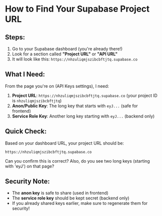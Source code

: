 # How to Find Your Supabase Project URL

## Steps:

1. Go to your Supabase dashboard (you're already there!)
2. Look for a section called **"Project URL"** or **"API URL"**
3. It will look like this: `https://nhzuliqmjszibcbftjtq.supabase.co`

## What I Need:

From the page you're on (API Keys settings), I need:

1. **Project URL**: `https://nhzuliqmjszibcbftjtq.supabase.co` (your project ID is `nhzuliqmjszibcbftjtq`)
2. **Anon/Public Key**: The long key that starts with `eyJ...` (safe for frontend)
3. **Service Role Key**: Another long key starting with `eyJ...` (backend only)

## Quick Check:

Based on your dashboard URL, your project URL should be:
```
https://nhzuliqmjszibcbftjtq.supabase.co
```

Can you confirm this is correct? Also, do you see two long keys (starting with 'eyJ') on that page?

## Security Note:
- The **anon key** is safe to share (used in frontend)
- The **service role key** should be kept secret (backend only)
- If you already shared keys earlier, make sure to regenerate them for security!